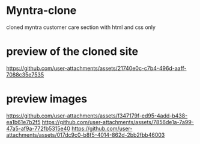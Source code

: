 # Myntra-clone
 cloned myntra customer care section with html and css only
# preview of the cloned site
https://github.com/user-attachments/assets/21740e0c-c7b4-496d-aaff-7088c35e7535
# preview images 
https://github.com/user-attachments/assets/f347179f-ed95-4add-b438-ea1b61e7b2f5
https://github.com/user-attachments/assets/7856de1a-7a99-47a5-af9a-772fb5315e40
https://github.com/user-attachments/assets/017dc9c0-b8f5-4014-862d-2bb2fbb46003
